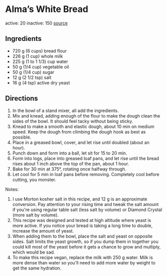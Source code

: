 # Alma’s White Bread
active: 20
inactive: 150
[source](https://github.com/jakobottar/recipes/blob/master/almas-white-bread.md)
## Ingredients
* 720 g (6 cups) bread flour
* 226 g (1 cup) whole milk
* 225 g (1 to 1 1/3) cup water
* 50 g (1/4 cup) vegetable oil
* 50 g (1/4 cup) sugar
* 12 g (2 1/2 tsp) salt
* 16 g (4 tsp) active dry yeast
## Directions
1. In the bowl of a stand mixer, all add the ingredients.
2. Mix and knead, adding enough of the flour to make the dough clean the sides of the bowl. It should feel tacky without being sticky.
3. Knead to make a smooth and elastic dough, about 10 min on medium speed. Keep the dough from climbing the dough hook as best as possible.
4. Place in a greased bowl, cover, and let rise until doubled (about an hour).
5. Punch down and form into a ball, let sit for 15 to 20 min.
6. Form into logs, place into greased loaf pans, and let rise until the bread rises about 1 inch above the top of the pan, about 1 hour.
7. Bake for 30 min at 375°, rotating once halfway through.
8. Let cool for 5 min in loaf pans before removing. Completely cool before cutting, you monster.

Notes:
1. I use Morton kosher salt in this recipe, and 12 g is an approximate conversion. Pay attention to your rising time and tweak the salt amount if you're using regular table salt (less salt by volume) or Diamond Crystal (more salt by volume).
2. This recipe was designed and tested at high altitude where yeast is more active. If you notice your bread is taking a long time to double, increase the amount of yeast.
3. When adding them to the bowl, place the salt and yeast on opposite sides. Salt limits the yeast growth, so if you dump them in together you could kill most of the yeast before it gets a chance to grow and multiply, which would be sad.
4. To make this recipe vegan, replace the milk with 250 g water. Milk is more dense than water so you'll need to add more water by weight to get the same hydration.

